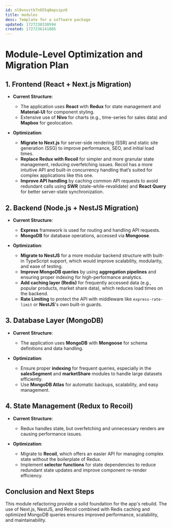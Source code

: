 ```yaml
---
id: nl0vnvstk7n655q0epsipz6
title: modules
desc: Template for a software package
updated: 1727238330594
created: 1727236141885
---
```

# **Module-Level Optimization and Migration Plan**

## 1\. **Frontend (React + Next.js Migration)**

-   **Current Structure**:
    
    -   The application uses **React** with **Redux** for state management and **Material-UI** for component styling.
    -   Extensive use of **Nivo** for charts (e.g., time-series for sales data) and **Mapbox** for geolocation.
-   **Optimization**:
    
    -   **Migrate to Next.js** for server-side rendering (SSR) and static site generation (SSG) to improve performance, SEO, and initial load times.
    -   **Replace Redux with Recoil** for simpler and more granular state management, reducing overfetching issues. Recoil has a more intuitive API and built-in concurrency handling that’s suited for complex applications like this one.
    -   **Improve API handling** by caching common API requests to avoid redundant calls using **SWR** (stale-while-revalidate) and **React Query** for better server-state synchronization.
    
## 2\. **Backend (Node.js + NestJS Migration)**

-   **Current Structure**:
    
    -   **Express** framework is used for routing and handling API requests.
    -   **MongoDB** for database operations, accessed via **Mongoose**.
-   **Optimization**:
    
    -   **Migrate to NestJS** for a more modular backend structure with built-in TypeScript support, which would improve scalability, modularity, and ease of testing.
    -   **Improve MongoDB queries** by using **aggregation pipelines** and ensuring proper indexing for high-performance analytics.
    -   **Add caching layer (Redis)** for frequently accessed data (e.g., popular products, market share data), which reduces load times on the backend.
    -   **Rate Limiting** to protect the API with middleware like `express-rate-limit` or **NestJS**'s own built-in guards.
    
## 3\. **Database Layer (MongoDB)**

-   **Current Structure**:
    
    -   The application uses **MongoDB** with **Mongoose** for schema definitions and data handling.
-   **Optimization**:
    
    -   Ensure proper **indexing** for frequent queries, especially in the **salesSegment** and **marketShare** modules to handle large datasets efficiently.
    -   Use **MongoDB Atlas** for automatic backups, scalability, and easy management.
    
## 4\. **State Management (Redux to Recoil)**

-   **Current Structure**:
    
    -   Redux handles state, but overfetching and unnecessary renders are causing performance issues.
-   **Optimization**:
    
    -   Migrate to **Recoil**, which offers an easier API for managing complex state without the boilerplate of Redux.
    -   Implement **selector functions** for state dependencies to reduce redundant state updates and improve component re-render efficiency.
    
## Conclusion and Next Steps

This module refactoring provide a solid foundation for the app's rebuild. The use of Next.js, NestJS, and Recoil combined with Redis caching and optimized MongoDB queries ensures improved performance, scalability, and maintainability.